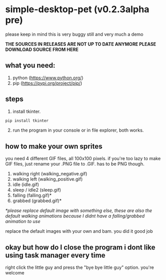 # simple-desktop-pet (v0.2.3alpha pre)

please keep in mind this is very buggy still and very much a demo

**THE SOURCES IN RELEASES ARE NOT UP TO DATE ANYMORE PLEASE DOWNLOAD SOURCE FROM HERE**


## what you need:

1. python (https://www.python.org/)
2. pip (https://pypi.org/project/pip/)

## steps

1. install tkinter.

```py
pip install tkinter
```

2. run the program in your console or in file explorer, both works.


## how to make your own sprites

you need 4 different GIF files, all 100x100 pixels. if you're too lazy to make GIF files, just rename your .PNG file to .GIF. has to be PNG though.

1. walking right (walking_negative.gif)
2. walking left (walking_positive.gif)
3. idle (idle.gif)
4. sleep / idle2 (sleep.gif)
5. falling (falling.gif)\*
6. grabbed (grabbed.gif)\*

*\*please replace default image with something else, these are also the default walking animations because I didnt have a falling/grabbed animation to use*


replace the default images with your own and bam. you did it good job

## okay but how do I close the program i dont like using task manager every time

right click the little guy and press the "bye bye little guy" option. you're welcome
